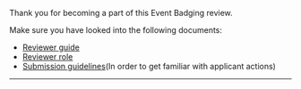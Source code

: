 Thank you for becoming a part of this Event Badging review.

Make sure you have looked into the following documents:
  - [Reviewer guide](https://github.com/badging/diversity-and-inclusion/blob/master/reviewer-guide.md)
  - [Reviewer role](https://github.com/badging/diversity-and-inclusion/blob/master/roles/reviewer.md)
  - [Submission guidelines](https://github.com/badging/event-diversity-and-inclusion/blob/master/submission/guidelines.md)(In order to get familiar with applicant actions)

---
